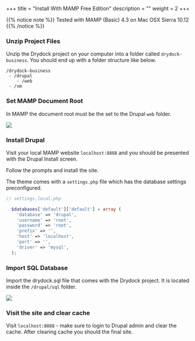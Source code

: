 +++
title = "Install With MAMP Free Edition"
description = ""
weight = 2
+++

{{% notice note %}}
Tested with MAMP (Basic) 4.3 on Mac OSX Sierra 10.12
{{% /notice %}}

### Unzip Project Files

Unzip the Drydock project on your computer into a folder called `drydock-business`. You should end up with a folder structure like below.  

```
/drydock-business
 - /drupal
 	- /web
 - /vm
```

### Set MAMP Document Root

In MAMP the document root must be the set to the Drupal `web` folder.

![](/images/mamp-basic-docroot.png?classes=border,shadow)


### Install Drupal

Visit your local MAMP website `localhost:8888` and you should be presented with the Drupal Install screen.

Follow the prompts and install the site. 

The theme comes with a `settings.php` file which has the database settings preconfigured.

```php
// settings.local.php

  $databases['default']['default'] = array (
    'database' => 'drupal',
    'username' => 'root',
    'password' => 'root',
    'prefix' => '',
    'host' => 'localhost',
    'port' => '',
    'driver' => 'mysql',
  );
```

### Import SQL Database

Import the drydock.sql file that comes with the Drydock project. It is located inside the `/drupal/sql` folder.

![](/images/mamp-basic-import-sql-phpmyadmin.png?classes=border,shadow)

### Visit the site and clear cache

Visit `localhost:8888` - make sure to login to Drupal admin and clear the cache. After clearing cache you should the final site.


